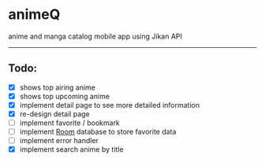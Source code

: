 # animeQ
anime and manga catalog mobile app using Jikan API

___
## Todo:
- [x] shows top airing anime
- [x] shows top upcoming anime
- [x] implement detail page to see more detailed information
- [x] re-design detail page
- [ ] implement favorite / bookmark
- [ ] implement [Room](https://developer.android.com/reference/androidx/room/RoomDatabase) database to store favorite data
- [ ] implement error handler
- [x] implement search anime by title

